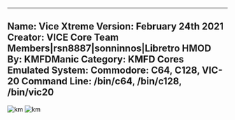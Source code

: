 -----------------------
Name: Vice Xtreme
Version: February 24th 2021
Creator: VICE Core Team Members|rsn8887|sonninnos|Libretro
HMOD By: KMFDManic
Category: KMFD Cores
Emulated System: Commodore: C64, C128, VIC-20
Command Line: /bin/c64, /bin/c128, /bin/vic20
-----------------------
![km](https://i.imgur.com/aDikPjx.png)
![km](https://i.imgur.com/1aaidxB.png)
